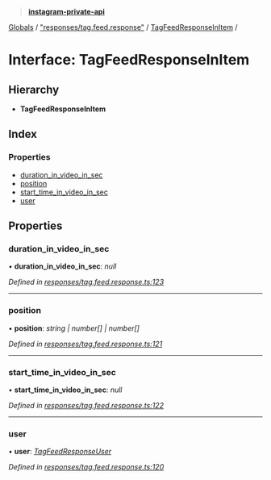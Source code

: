 > **[instagram-private-api](../README.md)**

[Globals](../README.md) / ["responses/tag.feed.response"](../modules/_responses_tag_feed_response_.md) / [TagFeedResponseInItem](_responses_tag_feed_response_.tagfeedresponseinitem.md) /

# Interface: TagFeedResponseInItem

## Hierarchy

* **TagFeedResponseInItem**

## Index

### Properties

* [duration_in_video_in_sec](_responses_tag_feed_response_.tagfeedresponseinitem.md#duration_in_video_in_sec)
* [position](_responses_tag_feed_response_.tagfeedresponseinitem.md#position)
* [start_time_in_video_in_sec](_responses_tag_feed_response_.tagfeedresponseinitem.md#start_time_in_video_in_sec)
* [user](_responses_tag_feed_response_.tagfeedresponseinitem.md#user)

## Properties

###  duration_in_video_in_sec

• **duration_in_video_in_sec**: *null*

*Defined in [responses/tag.feed.response.ts:123](https://github.com/dilame/instagram-private-api/blob/01eb399/src/responses/tag.feed.response.ts#L123)*

___

###  position

• **position**: *string | number[] | number[]*

*Defined in [responses/tag.feed.response.ts:121](https://github.com/dilame/instagram-private-api/blob/01eb399/src/responses/tag.feed.response.ts#L121)*

___

###  start_time_in_video_in_sec

• **start_time_in_video_in_sec**: *null*

*Defined in [responses/tag.feed.response.ts:122](https://github.com/dilame/instagram-private-api/blob/01eb399/src/responses/tag.feed.response.ts#L122)*

___

###  user

• **user**: *[TagFeedResponseUser](_responses_tag_feed_response_.tagfeedresponseuser.md)*

*Defined in [responses/tag.feed.response.ts:120](https://github.com/dilame/instagram-private-api/blob/01eb399/src/responses/tag.feed.response.ts#L120)*